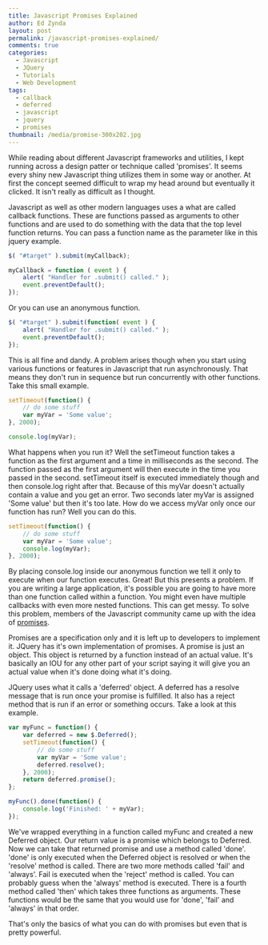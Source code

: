 ```yaml
---
title: Javascript Promises Explained
author: Ed Zynda
layout: post
permalink: /javascript-promises-explained/
comments: true
categories:
  - Javascript
  - JQuery
  - Tutorials
  - Web Development
tags:
  - callback
  - deferred
  - javascript
  - jquery
  - promises
thumbnail: /media/promise-300x202.jpg
---
```

While reading about different Javascript frameworks and utilities, I kept running across a design patter or technique called 'promises'. It seems every shiny new Javascript thing utilizes them in some way or another. At first the concept seemed difficult to wrap my head around but eventually it clicked. It isn't really as difficult as I thought.

Javascript as well as other modern languages uses a what are called callback functions. These are functions passed as arguments to other functions and are used to do something with the data that the top level function returns. You can pass a function name as the parameter like in this jquery example.

```javascript  
$( "#target" ).submit(myCallback);

myCallback = function ( event ) {  
    alert( "Handler for .submit() called." );  
    event.preventDefault();  
});  
```

Or you can use an anonymous function.

```javascript  
$( "#target" ).submit(function( event ) {  
    alert( "Handler for .submit() called." );  
    event.preventDefault();  
});  
```

This is all fine and dandy. A problem arises though when you start using various functions or features in Javascript that run asynchronously. That means they don't run in sequence but run concurrently with other functions. Take this small example.

```javascript  
setTimeout(function() {  
    // do some stuff  
    var myVar = 'Some value';  
}, 2000);

console.log(myVar);  
```

What happens when you run it? Well the setTimeout function takes a function as the first argument and a time in milliseconds as the second. The function passed as the first argument will then execute in the time you passed in the second. setTimeout itself is executed immediately though and then console.log right after that. Because of this myVar doesn't actually contain a value and you get an error. Two seconds later myVar is assigned 'Some value' but then it's too late. How do we access myVar only once our function has run? Well you can do this.

```javascript  
setTimeout(function() {  
    // do some stuff  
    var myVar = 'Some value';  
    console.log(myVar);  
}, 2000);  
```

By placing console.log inside our anonymous function we tell it only to execute when our function executes. Great! But this presents a problem. If you are writing a large application, it's possible you are going to have more than one function called within a function. You might even have multiple callbacks with even more nested functions. This can get messy. To solve this problem, members of the Javascript community came up with the idea of <a href="http://wiki.commonjs.org/wiki/Promises/A" title="Promises/A Specification" target="_blank">promises</a>.

Promises are a specification only and it is left up to developers to implement it. JQuery has it's own implementation of promises. A promise is just an object. This object is returned by a function instead of an actual value. It's basically an IOU for any other part of your script saying it will give you an actual value when it's done doing what it's doing.

JQuery uses what it calls a 'deferred' object. A deferred has a resolve message that is run once your promise is fulfilled. It also has a reject method that is run if an error or something occurs. Take a look at this example.

```javascript  
var myFunc = function() {  
    var deferred = new $.Deferred();  
    setTimeout(function() {  
        // do some stuff  
        var myVar = 'Some value';  
        deferred.resolve();  
    }, 2000);  
    return deferred.promise();  
};

myFunc().done(function() {  
    console.log('Finished: ' + myVar);  
});  
```

We've wrapped everything in a function called myFunc and created a new Deferred object. Our return value is a promise which belongs to Deferred. Now we can take that returned promise and use a method called 'done'. 'done' is only executed when the Deferred object is resolved or when the 'resolve' method is called. There are two more methods called 'fail' and 'always'. Fail is executed when the 'reject' method is called. You can probably guess when the 'always' method is executed. There is a fourth method called 'then' which takes three functions as arguments. These functions would be the same that you would use for 'done', 'fail' and 'always' in that order.

That's only the basics of what you can do with promises but even that is pretty powerful.

 [1]: http://www.edzynda.com/media/promise.jpg
